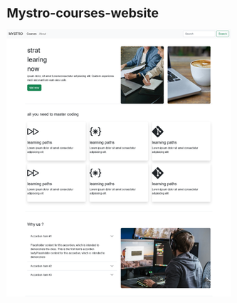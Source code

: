 # Mystro-courses-website
![](https://github.com/mshabana0/Mystro-courses-website/blob/main/screnshot.png)
